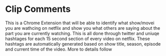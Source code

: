 # Clip Comments

This is a Chrome Extension that will be able to identify what show/movei you are wathcing on netflix and show you what others are saying about the part you are currently watching. This is all done through twitter and uniuqe hashtages for each 15 second section of every video on netflix. These hashtags are automatically generated based on show title, season, episode and current time of the video. More to details follow